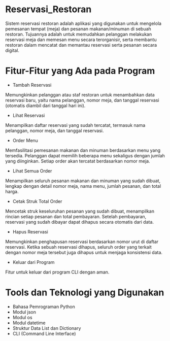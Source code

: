# Reservasi_Restoran
Sistem reservasi restoran adalah aplikasi yang digunakan untuk mengelola pemesanan tempat (meja) dan pesanan makanan/minuman di sebuah restoran. Tujuannya adalah untuk memudahkan pelanggan melakukan reservasi meja dan memesan menu secara terorganisir, serta membantu restoran dalam mencatat dan memantau reservasi serta pesanan secara digital.

# Fitur-Fitur yang Ada pada Program
- Tambah Reservasi

Memungkinkan pelanggan atau staf restoran untuk menambahkan data reservasi baru, yaitu nama pelanggan, nomor meja, dan tanggal reservasi (otomatis diambil dari tanggal hari ini).
- Lihat Reservasi

Menampilkan daftar reservasi yang sudah tercatat, termasuk nama pelanggan, nomor meja, dan tanggal reservasi.
- Order Menu

Memfasilitasi pemesanan makanan dan minuman berdasarkan menu yang tersedia. Pelanggan dapat memilih beberapa menu sekaligus dengan jumlah yang diinginkan. Setiap order akan tercatat berdasarkan nomor meja.
- Lihat Semua Order

Menampilkan seluruh pesanan makanan dan minuman yang sudah dibuat, lengkap dengan detail nomor meja, nama menu, jumlah pesanan, dan total harga.
- Cetak Struk Total Order

Mencetak struk keseluruhan pesanan yang sudah dibuat, menampilkan rincian setiap pesanan dan total pembayaran. Setelah pembayaran, reservasi yang sudah dibayar dapat dihapus secara otomatis dari data.
- Hapus Reservasi

Memungkinkan penghapusan reservasi berdasarkan nomor urut di daftar reservasi. Ketika sebuah reservasi dihapus, seluruh order yang terkait dengan nomor meja tersebut juga dihapus untuk menjaga konsistensi data.
- Keluar dari Program

Fitur untuk keluar dari program CLI dengan aman.

# Tools dan Teknologi yang Digunakan
- Bahasa Pemrograman Python
- Modul json
- Modul os
- Modul datetime
- Struktur Data List dan Dictionary
- CLI (Command Line Interface)
